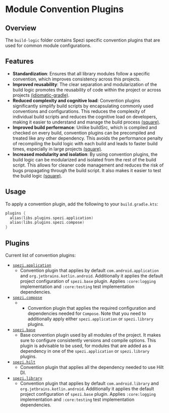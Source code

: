 # Module Convention Plugins

## Overview

The `build-logic` folder contains Spezi specific convention plugins that are used for common
module configurations.

## Features

- **Standardization**: Ensures that all library modules follow a specific convention, which improves
  consistency across this projects.
- **Improved reusability**: The clear separation and modularization of the build logic promotes the
  reusability of code within the project or across
  projects [(idiomatic-gradle)](https://github.com/jjohannes/idiomatic-gradle).
- **Reduced complexity and cognitive load**: Convention plugins significantly simplify build scripts
  by encapsulating commonly used conventions and configurations. This reduces the complexity of
  individual build scripts and reduces the cognitive load on developers, making it easier to
  understand and manage the build
  process [(square)](https://developer.squareup.com/blog/herding-elephants/).
- **Improved build performance**: Unlike buildSrc, which is compiled and checked on every build,
  convention plugins can be precompiled and treated like any other dependency. This avoids the
  performance penalty of recompiling the build logic with each build and leads to faster build
  times, especially in large
  projects [(square)](https://developer.squareup.com/blog/herding-elephants/).
- **Increased modularity and isolation**: By using convention plugins, the build logic can be
  modularized and isolated from the rest of the build script. This allows for cleaner code
  management and reduces the risk of bugs propagating through the build script. It also makes it
  easier to test the build logic [(square)](https://developer.squareup.com/blog/herding-elephants/).

## Usage

To apply a convention plugin, add the following to your `build.gradle.kts`:

```kotlin
plugins {
  alias(libs.plugins.spezi.application)
  alias(libs.plugins.spezi.compose)
}
```

## Plugins

Current list of convention plugins:

- [`spezi.application`](convention/src/main/kotlin/edu/stanford/spezi/build/logic/convention/plugins/SpeziApplicationConventionPlugin.kt)
  - Convention plugin that applies by default `com.android.application` and `org.jetbrains.kotlin.android`. Additionally it applies the default project configuration of `spezi.base` plugin. Applies `:core:logging` implementation and `:core:testing` test implementation dependencies.
- [`spezi.compose`](convention/src/main/kotlin/edu/stanford/spezi/build/logic/convention/plugins/SpeziComposeConventionPlugin.kt)
  - - Convention plugin that applies the required configuration and dependencies needed for `Compose`. Note that you need to additionally apply either `spezi.application` or `spezi.library` plugins.
- [`spezi.base`](convention/src/main/kotlin/edu/stanford/spezi/build/logic/convention/plugins/SpeziBaseConfigConventionPlugin.kt)
  - Base convention plugin used by all modules of the project. It makes sure to configure consistently versions and compile options. This plugin is advisable to be used, for modules that are added as a dependency in one of the `spezi.application` or `spezi.library` plugins.
- [`spezi.hilt`](convention/src/main/kotlin/edu/stanford/spezi/build/logic/convention/plugins/HiltConventionPlugin.kt)
  - Convention plugin that applies all the dependency needed to use Hilt DI.
- [`spezi.library`](convention/src/main/kotlin/edu/stanford/spezi/build/logic/convention/plugins/SpeziLibraryConventionPlugin.kt)
  - Convention plugin that applies by default `com.android.library` and `org.jetbrains.kotlin.android`. Additionally it applies the default project configuration of `spezi.base` plugin. Applies `:core:logging` implementation and `:core:testing` test implementation dependencies.

